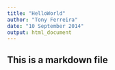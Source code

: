 ```yaml
---
title: "HelloWorld"
author: "Tony Ferreira"
date: "10 September 2014"
output: html_document
---
```


## This is a markdown file
